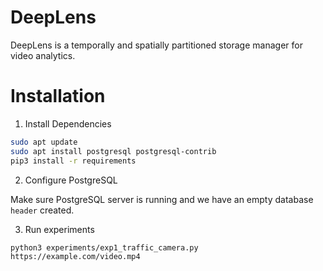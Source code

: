 # DeepLens

DeepLens is a temporally and spatially partitioned storage manager for video analytics.

# Installation

1. Install Dependencies

```bash
sudo apt update
sudo apt install postgresql postgresql-contrib
pip3 install -r requirements
```

2. Configure PostgreSQL

Make sure PostgreSQL server is running and we have an empty database `header` created.

3. Run experiments

`python3 experiments/exp1_traffic_camera.py https://example.com/video.mp4`
